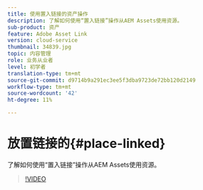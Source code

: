 ```yaml
---
title: 使用置入链接的资产操作
description: 了解如何使用“置入链接”操作从AEM Assets使用资源。
sub-product: 资产
feature: Adobe Asset Link
version: cloud-service
thumbnail: 34839.jpg
topic: 内容管理
role: 业务从业者
level: 初学者
translation-type: tm+mt
source-git-commit: d9714b9a291ec3ee5f3dba9723de72bb120d2149
workflow-type: tm+mt
source-wordcount: '42'
ht-degree: 11%

---
```



# 放置链接的{#place-linked}

了解如何使用“置入链接”操作从AEM Assets使用资源。

>[!VIDEO](https://video.tv.adobe.com/v/34839/?quality=12)
